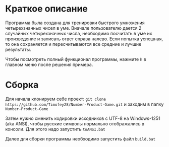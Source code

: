 # Краткое описание
Программа была создана для тренировки быстрого умножения четырехзначных чисел в уме. Вначале пользователю дается 2 случайных четырехзначных числа, необходимо посчитать в уме их произведение и записать ответ справа налево. Если попытка успешная, то она сохраняется и пересчитываются все средние и лучшие результаты.

Чтобы посмотреть полный функционал программы, нажмите `h` в главном меню после решения примера.

# Сборка
Для начала клонируем себе проект: `git clone https://github.com/Timofey28/Number-Product-Game.git` и заходим в папку `Number-Product-Game`

Затем нужно сменить кодировки исходников с UTF-8 на Windows-1251 (aka ANSI), чтобы русские символы нормально отображались в консоли. Для этого надо запустить `toANSI.bat`

Далее для сборки программы необходимо запустить файл `build.bat`